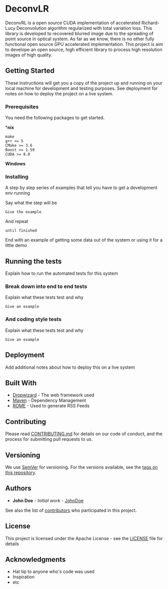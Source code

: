 # DeconvLR
DeconvRL is a open source CUDA implementation of accelerated Richard-Lucy Deconvolution algorithm regularized with total variation loss. This library is developed to recovered blurred image due to the spreading of point source in optical system. As far as we know, there is no other fully functional open source GPU accelerated implementation. This project is aim to develope an open source, high efficient library to process high resolution images of high quality.

## Getting Started
These instructions will get you a copy of the project up and running on your local machine for development and testing purposes. See deployment for notes on how to deploy the project on a live system.

### Prerequisites
You need the following packages to get started.

***nix**
```
make
g++ <= 5
CMake >= 3.6
Boost >= 1.59
CUDA >= 8.0
```

**Windows**

### Installing
A step by step series of examples that tell you have to get a development env running

Say what the step will be

```
Give the example
```

And repeat

```
until finished
```

End with an example of getting some data out of the system or using it for a little demo

## Running the tests
Explain how to run the automated tests for this system

### Break down into end to end tests
Explain what these tests test and why

```
Give an example
```

### And coding style tests
Explain what these tests test and why

```
Give an example
```

## Deployment
Add additional notes about how to deploy this on a live system

## Built With
* [Dropwizard](http://www.dropwizard.io/1.0.2/docs/) - The web framework used
* [Maven](https://maven.apache.org/) - Dependency Management
* [ROME](https://rometools.github.io/rome/) - Used to generate RSS Feeds

## Contributing
Please read [CONTRIBUTING.md](https://gist.github.com/PurpleBooth/b24679402957c63ec426) for details on our code of conduct, and the process for submitting pull requests to us.

## Versioning
We use [SemVer](http://semver.org/) for versioning. For the versions available, see the [tags on this repository](https://github.com/your/project/tags).

## Authors
* **John Doe** - *Initial work* - [JohnDoe](https://github.com/SomeOne)

See also the list of [contributors](https://github.com/your/project/contributors) who participated in this project.

## License
This project is licensed under the Apache License - see the [LICENSE](LICENSE) file for details

## Acknowledgments
* Hat tip to anyone who's code was used
* Inspiration
* etc

